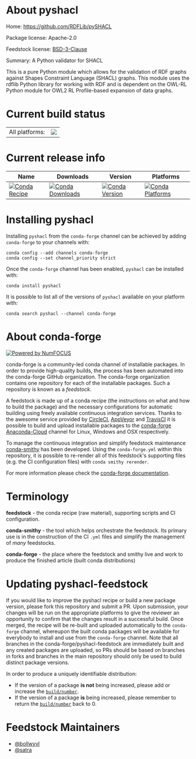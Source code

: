 About pyshacl
=============

Home: https://github.com/RDFLib/pySHACL

Package license: Apache-2.0

Feedstock license: [BSD-3-Clause](https://github.com/conda-forge/pyshacl-feedstock/blob/master/LICENSE.txt)

Summary: A Python validator for SHACL

This is a pure Python module which allows for the validation of RDF graphs
against Shapes Constraint Language (SHACL) graphs. This module uses the
rdflib Python library for working with RDF and is dependent on the OWL-RL
Python module for OWL2 RL Profile-based expansion of data graphs.


Current build status
====================


<table><tr><td>All platforms:</td>
    <td>
      <a href="https://dev.azure.com/conda-forge/feedstock-builds/_build/latest?definitionId=6741&branchName=master">
        <img src="https://dev.azure.com/conda-forge/feedstock-builds/_apis/build/status/pyshacl-feedstock?branchName=master">
      </a>
    </td>
  </tr>
</table>

Current release info
====================

| Name | Downloads | Version | Platforms |
| --- | --- | --- | --- |
| [![Conda Recipe](https://img.shields.io/badge/recipe-pyshacl-green.svg)](https://anaconda.org/conda-forge/pyshacl) | [![Conda Downloads](https://img.shields.io/conda/dn/conda-forge/pyshacl.svg)](https://anaconda.org/conda-forge/pyshacl) | [![Conda Version](https://img.shields.io/conda/vn/conda-forge/pyshacl.svg)](https://anaconda.org/conda-forge/pyshacl) | [![Conda Platforms](https://img.shields.io/conda/pn/conda-forge/pyshacl.svg)](https://anaconda.org/conda-forge/pyshacl) |

Installing pyshacl
==================

Installing `pyshacl` from the `conda-forge` channel can be achieved by adding `conda-forge` to your channels with:

```
conda config --add channels conda-forge
conda config --set channel_priority strict
```

Once the `conda-forge` channel has been enabled, `pyshacl` can be installed with:

```
conda install pyshacl
```

It is possible to list all of the versions of `pyshacl` available on your platform with:

```
conda search pyshacl --channel conda-forge
```


About conda-forge
=================

[![Powered by
NumFOCUS](https://img.shields.io/badge/powered%20by-NumFOCUS-orange.svg?style=flat&colorA=E1523D&colorB=007D8A)](https://numfocus.org)

conda-forge is a community-led conda channel of installable packages.
In order to provide high-quality builds, the process has been automated into the
conda-forge GitHub organization. The conda-forge organization contains one repository
for each of the installable packages. Such a repository is known as a *feedstock*.

A feedstock is made up of a conda recipe (the instructions on what and how to build
the package) and the necessary configurations for automatic building using freely
available continuous integration services. Thanks to the awesome service provided by
[CircleCI](https://circleci.com/), [AppVeyor](https://www.appveyor.com/)
and [TravisCI](https://travis-ci.com/) it is possible to build and upload installable
packages to the [conda-forge](https://anaconda.org/conda-forge)
[Anaconda-Cloud](https://anaconda.org/) channel for Linux, Windows and OSX respectively.

To manage the continuous integration and simplify feedstock maintenance
[conda-smithy](https://github.com/conda-forge/conda-smithy) has been developed.
Using the ``conda-forge.yml`` within this repository, it is possible to re-render all of
this feedstock's supporting files (e.g. the CI configuration files) with ``conda smithy rerender``.

For more information please check the [conda-forge documentation](https://conda-forge.org/docs/).

Terminology
===========

**feedstock** - the conda recipe (raw material), supporting scripts and CI configuration.

**conda-smithy** - the tool which helps orchestrate the feedstock.
                   Its primary use is in the construction of the CI ``.yml`` files
                   and simplify the management of *many* feedstocks.

**conda-forge** - the place where the feedstock and smithy live and work to
                  produce the finished article (built conda distributions)


Updating pyshacl-feedstock
==========================

If you would like to improve the pyshacl recipe or build a new
package version, please fork this repository and submit a PR. Upon submission,
your changes will be run on the appropriate platforms to give the reviewer an
opportunity to confirm that the changes result in a successful build. Once
merged, the recipe will be re-built and uploaded automatically to the
`conda-forge` channel, whereupon the built conda packages will be available for
everybody to install and use from the `conda-forge` channel.
Note that all branches in the conda-forge/pyshacl-feedstock are
immediately built and any created packages are uploaded, so PRs should be based
on branches in forks and branches in the main repository should only be used to
build distinct package versions.

In order to produce a uniquely identifiable distribution:
 * If the version of a package **is not** being increased, please add or increase
   the [``build/number``](https://docs.conda.io/projects/conda-build/en/latest/resources/define-metadata.html#build-number-and-string).
 * If the version of a package **is** being increased, please remember to return
   the [``build/number``](https://docs.conda.io/projects/conda-build/en/latest/resources/define-metadata.html#build-number-and-string)
   back to 0.

Feedstock Maintainers
=====================

* [@bollwyvl](https://github.com/bollwyvl/)
* [@satra](https://github.com/satra/)

